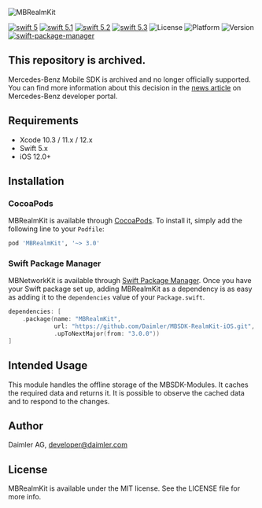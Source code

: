 ![MBRealmKit](logo.jpg "Banner")

[![swift 5](https://img.shields.io/badge/swift-5-orange.svg?style=flat)](https://developer.apple.com/swift/)
[![swift 5.1](https://img.shields.io/badge/swift-5.1-orange.svg?style=flat)](https://developer.apple.com/swift/)
[![swift 5.2](https://img.shields.io/badge/swift-5.2-orange.svg?style=flat)](https://developer.apple.com/swift/)
[![swift 5.3](https://img.shields.io/badge/swift-5.3-orange.svg?style=flat)](https://developer.apple.com/swift/)
![License](https://img.shields.io/cocoapods/l/MBRealmKit)
![Platform](https://img.shields.io/cocoapods/p/MBRealmKit)
![Version](https://img.shields.io/cocoapods/v/MBRealmKit)
[![swift-package-manager](https://img.shields.io/badge/SPM-compatible-brightgreen)](https://github.com/apple/swift-package-manager)

## This repository is archived.

Mercedes-Benz Mobile SDK is archived and no longer officially supported. You can find more information about this decision in the [news article](https://developer.mercedes-benz.com/news/mercedes-benz-mobile-sdk-sundown) on Mercedes-Benz developer portal.

## Requirements

- Xcode 10.3 / 11.x / 12.x
- Swift 5.x
- iOS 12.0+

## Installation

### CocoaPods

MBRealmKit is available through [CocoaPods](http://cocoapods.org). To install it, simply add the following line to your `Podfile`:

```ruby
pod 'MBRealmKit', '~> 3.0'
```

### Swift Package Manager

MBNetworkKit is available through [Swift Package Manager](https://swift.org/package-manager/). Once you have your Swift package set up, adding MBRealmKit as a dependency is as easy as adding it to the `dependencies` value of your `Package.swift`.

```swift
dependencies: [
    .package(name: "MBRealmKit",
             url: "https://github.com/Daimler/MBSDK-RealmKit-iOS.git",
			 .upToNextMajor(from: "3.0.0"))
]
```

## Intended Usage

This module handles the offline storage of the MBSDK-Modules. It caches the required data and returns it. It is possible to observe the cached data and to respond to the changes.

## Author

Daimler AG, developer@daimler.com

## License

MBRealmKit is available under the MIT license. See the LICENSE file for more info.
